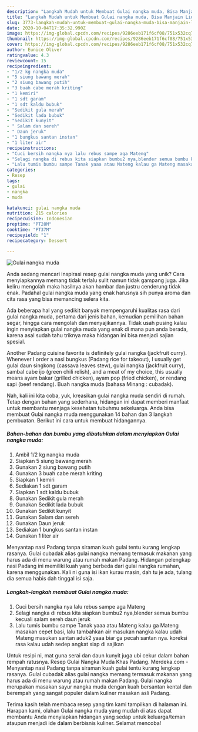 ```yaml
---
description: "Langkah Mudah untuk Membuat Gulai nangka muda, Bisa Manjain Lidah"
title: "Langkah Mudah untuk Membuat Gulai nangka muda, Bisa Manjain Lidah"
slug: 3773-langkah-mudah-untuk-membuat-gulai-nangka-muda-bisa-manjain-lidah
date: 2020-10-04T17:35:32.990Z
image: https://img-global.cpcdn.com/recipes/9286eeb171f6cf08/751x532cq70/gulai-nangka-muda-foto-resep-utama.jpg
thumbnail: https://img-global.cpcdn.com/recipes/9286eeb171f6cf08/751x532cq70/gulai-nangka-muda-foto-resep-utama.jpg
cover: https://img-global.cpcdn.com/recipes/9286eeb171f6cf08/751x532cq70/gulai-nangka-muda-foto-resep-utama.jpg
author: Eunice Oliver
ratingvalue: 4.3
reviewcount: 15
recipeingredient:
- "1/2 kg nangka muda"
- "5 siung bawang merah"
- "2 siung bawang putih"
- "3 buah cabe merah kriting"
- "1 kemiri"
- "1 sdt garam"
- "1 sdt kaldu bubuk"
- "Sedikit gula merah"
- "Sedikit lada bubuk"
- "Sedikit kunyit"
- " Salam dan sereh"
- " Daun jeruk"
- "1 bungkus santan instan"
- "1 liter air"
recipeinstructions:
- "Cuci bersih nangka nya lalu rebus sampe aga Mateng"
- "Selagi nangka di rebus kita siapkan bumbu2 nya,blender semua bumbu kecuali salam sereh daun jeruk"
- "Lalu tumis bumbu sampe Tanak yaaa atau Mateng kalau ga Mateng masakan cepet basi, lalu tambahkan air masukan nangka kalau udah Mateng masukan santan aduk2 yaaa biar ga pecah santan nya. koreksi rasa kalau udah sedep angkat siap di sajikan"
categories:
- Resep
tags:
- gulai
- nangka
- muda

katakunci: gulai nangka muda 
nutrition: 215 calories
recipecuisine: Indonesian
preptime: "PT28M"
cooktime: "PT37M"
recipeyield: "1"
recipecategory: Dessert

---
```



![Gulai nangka muda](https://img-global.cpcdn.com/recipes/9286eeb171f6cf08/751x532cq70/gulai-nangka-muda-foto-resep-utama.jpg)

Anda sedang mencari inspirasi resep gulai nangka muda yang unik? Cara menyiapkannya memang tidak terlalu sulit namun tidak gampang juga. Jika keliru mengolah maka hasilnya akan hambar dan justru cenderung tidak enak. Padahal gulai nangka muda yang enak harusnya sih punya aroma dan cita rasa yang bisa memancing selera kita.

Ada beberapa hal yang sedikit banyak mempengaruhi kualitas rasa dari gulai nangka muda, pertama dari jenis bahan, kemudian pemilihan bahan segar, hingga cara mengolah dan menyajikannya. Tidak usah pusing kalau ingin menyiapkan gulai nangka muda yang enak di mana pun anda berada, karena asal sudah tahu triknya maka hidangan ini bisa menjadi sajian spesial.

Another Padang cuisine favorite is definitely gulai nangka (jackfruit curry). Whenever I order a nasi bungkus (Padang rice for takeout), I usually get gulai daun singkong (cassava leaves stew), gulai nangka (jackfruit curry), sambal cabe ijo (green chili relish), and a meat of my choice, this usually means ayam bakar (grilled chicken), ayam pop (fried chicken), or rendang sapi (beef rendang). Buah nangka muda (bahasa Minang : cubadak).


Nah, kali ini kita coba, yuk, kreasikan gulai nangka muda sendiri di rumah. Tetap dengan bahan yang sederhana, hidangan ini dapat memberi manfaat untuk membantu menjaga kesehatan tubuhmu sekeluarga. Anda bisa membuat Gulai nangka muda menggunakan 14 bahan dan 3 langkah pembuatan. Berikut ini cara untuk membuat hidangannya.

<!--inarticleads1-->

##### Bahan-bahan dan bumbu yang dibutuhkan dalam menyiapkan Gulai nangka muda:

1. Ambil 1/2 kg nangka muda
1. Siapkan 5 siung bawang merah
1. Gunakan 2 siung bawang putih
1. Gunakan 3 buah cabe merah kriting
1. Siapkan 1 kemiri
1. Sediakan 1 sdt garam
1. Siapkan 1 sdt kaldu bubuk
1. Gunakan Sedikit gula merah
1. Gunakan Sedikit lada bubuk
1. Gunakan Sedikit kunyit
1. Gunakan  Salam dan sereh
1. Gunakan  Daun jeruk
1. Sediakan 1 bungkus santan instan
1. Gunakan 1 liter air


Menyantap nasi Padang tanpa siraman kuah gulai tentu kurang lengkap rasanya. Gulai cubadak alias gulai nangka memang termasuk makanan yang harus ada di menu warung atau rumah makan Padang. Hidangan pelengkap nasi Padang ini memiliki kuah yang berbeda dari gulai nangka rumahan, karena menggunakan. Kali ni guna isi ikan kurau masin, dah tu je ada, tulang dia semua habis dah tinggal isi saja. 

<!--inarticleads2-->

##### Langkah-langkah membuat Gulai nangka muda:

1. Cuci bersih nangka nya lalu rebus sampe aga Mateng
1. Selagi nangka di rebus kita siapkan bumbu2 nya,blender semua bumbu kecuali salam sereh daun jeruk
1. Lalu tumis bumbu sampe Tanak yaaa atau Mateng kalau ga Mateng masakan cepet basi, lalu tambahkan air masukan nangka kalau udah Mateng masukan santan aduk2 yaaa biar ga pecah santan nya. koreksi rasa kalau udah sedep angkat siap di sajikan


Untuk resipi ni, mat guna serai dan daun kunyit juga ubi cekur dalam bahan rempah ratusnya. Resep Gulai Nangka Muda Khas Padang. Merdeka.com - Menyantap nasi Padang tanpa siraman kuah gulai tentu kurang lengkap rasanya. Gulai cubadak alias gulai nangka memang termasuk makanan yang harus ada di menu warung atau rumah makan Padang. Gulai nangka merupakan masakan sayur nangka muda dengan kuah bersantan kental dan berempah yang sangat populer dalam kuliner masakan asli Padang. 

Terima kasih telah membaca resep yang tim kami tampilkan di halaman ini. Harapan kami, olahan Gulai nangka muda yang mudah di atas dapat membantu Anda menyiapkan hidangan yang sedap untuk keluarga/teman ataupun menjadi ide dalam berbisnis kuliner. Selamat mencoba!

